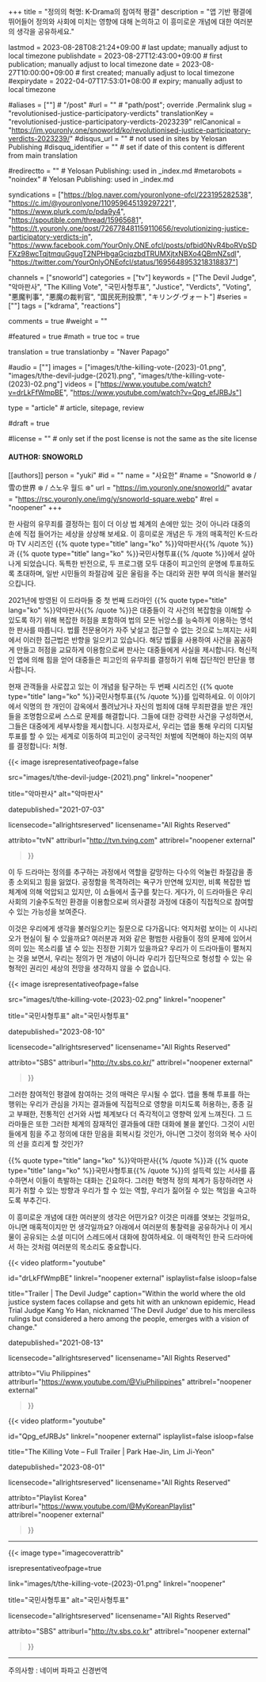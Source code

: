 +++
title = "정의의 혁명: K-Drama의 참여적 평결"
description = "앱 기반 평결에 뛰어들어 정의와 사회에 미치는 영향에 대해 논의하고 이 흥미로운 개념에 대한 여러분의 생각을 공유하세요."

lastmod = 2023-08-28T08:21:24+09:00                 # last update; manually adjust to local timezone
publishdate = 2023-08-27T12:43:00+09:00             # first publication; manually adjust to local timezone
date = 2023-08-27T10:00:00+09:00                    # first created; manually adjust to local timezone
#expirydate = 2022-04-07T17:53:01+08:00              # expiry; manually adjust to local timezone

#aliases = [""]                                        # "/post"
#url = ""                                              # "path/post"; override .Permalink
slug = "revolutionised-justice-participatory-verdicts"
translationKey = "revolutionised-justice-participatory-verdicts-2023239"
relCanonical = "https://im.youronly.one/snoworld/ko/revolutionised-justice-participatory-verdicts-2023239/"
#disqus_url = ""                                       # not used in sites by Yelosan Publishing
#disquq_identifier = ""                                # set if date of this content is different from main translation

#redirectto = ""                                       # Yelosan Publishing: used in _index.md
#metarobots = "noindex"                                # Yelosan Publishing: used in _index.md

syndications = ["https://blog.naver.com/youronlyone-ofcl/223195282538", "https://c.im/@youronlyone/110959645139297221", "https://www.plurk.com/p/pda9y4", "https://spoutible.com/thread/15965681", "https://t.youronly.one/post/726778481159110656/revolutionizing-justice-participatory-verdicts-in", "https://www.facebook.com/YourOnly.ONE.ofcl/posts/pfbid0NvR4boRVpSDFXz98wcTqjtmquGgugT2NPHbgaGciqzbdTRUMXjtxNBXo4QBmNZsdl", "https://twitter.com/YourOnlyONEofcl/status/1695648953218318837"]

channels = ["snoworld"]
categories = ["tv"]
keywords = ["The Devil Judge", "악마판사", "The Killing Vote", "국민사형투표", "Justice", "Verdicts", "Voting", "悪魔判事", "悪魔の裁判官", "国民死刑投票", "キリング·ヴォート"]
#series = [""]
tags = ["kdrama", "reactions"]

comments = true
#weight = ""

#featured = true
#math = true
toc = true

translation = true
translationby = "Naver Papago"

#audio = [""]
images = ["images/t/the-killing-vote-(2023)-01.png", "images/t/the-devil-judge-(2021).png", "images/t/the-killing-vote-(2023)-02.png"]
videos = ["https://www.youtube.com/watch?v=drLkFfWmpBE", "https://www.youtube.com/watch?v=Qpg_efJRBJs"]

type = "article"                                             # article, sitepage, review

#draft = true

#license = ""                                          # only set if the post license is not the same as the site license

#### AUTHOR: SNOWORLD ####
[[authors]]
  person = "yuki"
  #id = ""
  name = "사요한"
  #name = "Snoworld ❄️ / 雪の世界 ❄️ / 스노우 월드 ❄️"
  url = "https://im.youronly.one/snoworld/"
  avatar = "https://rsc.youronly.one/img/y/snoworld-square.webp"
  #rel = "noopener"
+++

한 사람의 유무죄를 결정하는 힘이 더 이상 법 체계의 손에만 있는 것이 아니라 대중의 손에 직접 들어가는 세상을 상상해 보세요. 이 흥미로운 개념은 두 개의 매혹적인 K-드라마 TV 시리즈인 {{% quote type="title" lang="ko" %}}악마판사{{% /quote %}}과 {{% quote type="title" lang="ko" %}}국민사형투표{{% /quote %}}에서 살아나게 되었습니다. 독특한 반전으로, 두 프로그램 모두 대중이 피고인의 운명에 투표하도록 초대하며, 일반 시민들의 좌절감에 깊은 울림을 주는 대리와 권한 부여 의식을 불러일으킵니다.

<!--more-->

2021년에 방영된 이 드라마들 중 첫 번째 드라마인 {{% quote type="title" lang="ko" %}}악마판사{{% /quote %}}은 대중들이 각 사건의 복잡함을 이해할 수 있도록 하기 위해 복잡한 허점을 포함하여 법의 모든 뉘앙스를 능숙하게 이용하는 명석한 판사를 따릅니다. 법률 전문용어가 자주 낯설고 접근할 수 없는 것으로 느껴지는 사회에서 이러한 접근법은 반향을 일으키고 있습니다. 해당 법률을 사용하여 사건을 꼼꼼하게 만들고 허점을 교묘하게 이용함으로써 판사는 대중들에게 사실을 제시합니다. 혁신적인 앱에 의해 힘을 얻어 대중들은 피고인의 유무죄를 결정하기 위해 집단적인 판단을 행사합니다.

현재 관객들을 사로잡고 있는 이 개념을 탐구하는 두 번째 시리즈인 {{% quote type="title" lang="ko" %}}국민사형투표{{% /quote %}}를 입력하세요. 이 이야기에서 익명의 한 개인이 감옥에서 풀려났거나 자신의 범죄에 대해 무죄판결을 받은 개인들을 조명함으로써 스스로 문제를 해결합니다. 그들에 대한 강력한 사건을 구성하면서, 그들은 대중에게 세부사항을 제시합니다. 시청자로서, 우리는 앱을 통해 우리의 디지털 투표를 할 수 있는 세계로 이동하여 피고인이 궁극적인 처벌에 직면해야 하는지의 여부를 결정합니다: 처형.

{{< image
  isrepresentativeofpage=false

  src="images/t/the-devil-judge-(2021).png"
  linkrel="noopener"

  title="악마판사"
  alt="악마판사"

  datepublished="2021-07-03"

  licensecode="allrightsreserved"
  licensename="All Rights Reserved"

  attribto="tvN"
  attriburl="http://tvn.tving.com"
  attribrel="noopener external"
>}}

이 두 드라마는 정의를 추구하는 과정에서 역할을 갈망하는 다수의 억눌린 좌절감을 종종 소외되고 힘을 잃었다. 공정함을 목격하려는 욕구가 만연해 있지만, 비록 복잡한 법 체계에 의해 억압되고 있지만, 이 쇼들에서 출구를 찾는다. 게다가, 이 드라마들은 우리 사회의 기술주도적인 환경을 이용함으로써 의사결정 과정에 대중이 직접적으로 참여할 수 있는 가능성을 보여준다.

이것은 우리에게 생각을 불러일으키는 질문으로 다가옵니다: 억지처럼 보이는 이 시나리오가 현실이 될 수 있을까요? 여러분과 저와 같은 평범한 사람들이 정의 문제에 있어서 의미 있는 목소리를 낼 수 있는 진정한 기회가 있을까요? 우리가 이 드라마들이 펼쳐지는 것을 보면서, 우리는 정의가 먼 개념이 아니라 우리가 집단적으로 형성할 수 있는 유형적인 권리인 세상의 전망을 생각하지 않을 수 없습니다.

{{< image
  isrepresentativeofpage=false

  src="images/t/the-killing-vote-(2023)-02.png"
  linkrel="noopener"

  title="국민사형투표"
  alt="국민사형투표"

  datepublished="2023-08-10"

  licensecode="allrightsreserved"
  licensename="All Rights Reserved"

  attribto="SBS"
  attriburl="http://tv.sbs.co.kr/"
  attribrel="noopener external"
>}}

그러한 참여적인 평결에 참여하는 것의 매력은 무시될 수 없다. 앱을 통해 투표를 하는 행위는 우리가 관심을 가지는 결과들에 직접적으로 영향을 미치도록 허용하는, 종종 길고 부패한, 전통적인 선거와 사법 체계보다 더 즉각적이고 영향력 있게 느껴진다. 그 드라마들은 또한 그러한 체계의 잠재적인 결과들에 대한 대화에 불을 붙인다. 그것이 시민들에게 힘을 주고 정의에 대한 믿음을 회복시킬 것인가, 아니면 그것이 정의와 복수 사이의 선을 흐리게 할 것인가?

{{% quote type="title" lang="ko" %}}악마판사{{% /quote %}}과 {{% quote type="title" lang="ko" %}}국민사형투표{{% /quote %}}의 설득력 있는 서사를 흡수하면서 이들이 촉발하는 대화는 긴요하다. 그러한 혁명적 정의 체계가 등장하려면 사회가 취할 수 있는 방향과 우리가 할 수 있는 역할, 우리가 짊어질 수 있는 책임을 숙고하도록 부추긴다.

이 흥미로운 개념에 대한 여러분의 생각은 어떤가요? 이것은 미래를 엿보는 것일까요, 아니면 매혹적이지만 먼 생각일까요? 아래에서 여러분의 통찰력을 공유하거나 이 게시물이 공유되는 소셜 미디어 스레드에서 대화에 참여하세요. 이 매력적인 한국 드라마에서 하는 것처럼 여러분의 목소리도 중요합니다.

{{< video
  platform="youtube"

  id="drLkFfWmpBE"
  linkrel="noopener external"
  isplaylist=false
  isloop=false

  title="Trailer | The Devil Judge"
  caption="Within the world where the old justice system faces collapse and gets hit with an unknown epidemic, Head Trial Judge Kang Yo Han, nicknamed 'The Devil Judge' due to his merciless rulings but considered a hero among the people, emerges with a vision of change."

  datepublished="2021-08-13"

  licensecode="allrightsreserved"
  licensename="All Rights Reserved"

  attribto="Viu Philippines"
  attriburl="https://www.youtube.com/@ViuPhilippines"
  attribrel="noopener external"
>}}

{{< video
  platform="youtube"

  id="Qpg_efJRBJs"
  linkrel="noopener external"
  isplaylist=false
  isloop=false

  title="The Killing Vote – Full Trailer | Park Hae-Jin, Lim Ji-Yeon"

  datepublished="2023-08-01"

  licensecode="allrightsreserved"
  licensename="All Rights Reserved"

  attribto="Playlist Korea"
  attriburl="https://www.youtube.com/@MyKoreanPlaylist"
  attribrel="noopener external"
>}}

---

{{< image
  type="imagecoverattrib"

  isrepresentativeofpage=true

  link="images/t/the-killing-vote-(2023)-01.png"
  linkrel="noopener"

  title="국민사형투표"
  alt="국민사형투표"

  licensecode="allrightsreserved"
  licensename="All Rights Reserved"

  attribto="SBS"
  attriburl="http://tv.sbs.co.kr"
  attribrel="noopener external"
>}}

---

주의사항 : 네이버 파파고 신경번역
